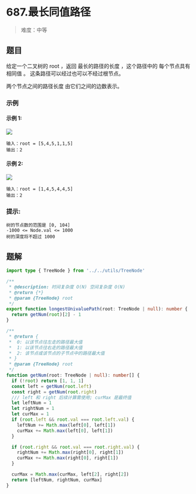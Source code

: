 # 687.最长同值路径

> 难度：中等

## 题目

给定一个二叉树的 root ，返回 最长的路径的长度 ，这个路径中的 每个节点具有相同值 。 这条路径可以经过也可以不经过根节点。

两个节点之间的路径长度 由它们之间的边数表示。

### 示例

#### 示例 1:

![](https://assets.leetcode.com/uploads/2020/10/13/ex1.jpg)
```
输入：root = [5,4,5,1,1,5]
输出：2
```

#### 示例 2:

![](https://assets.leetcode.com/uploads/2020/10/13/ex2.jpg)
```
输入：root = [1,4,5,4,4,5]
输出：2
```

### 提示:

```
树的节点数的范围是 [0, 104] 
-1000 <= Node.val <= 1000
树的深度将不超过 1000 
```

## 题解

```ts
import type { TreeNode } from '../../utils/TreeNode'

/**
 * @description: 时间复杂度 O(N) 空间复杂度 O(N)
 * @return {*}
 * @param {TreeNode} root
 */
export function longestUnivaluePath(root: TreeNode | null): number {
  return getNum(root)[2] - 1
}

/**
 * @return {
 *  0: 以该节点往左走的路径最大值
 *  1: 以该节点往右走的路径最大值
 *  2: 该节点或该节点的子节点中的路径最大值
 * }
 * @param {TreeNode} root
 */
function getNum(root: TreeNode | null): number[] {
  if (!root) return [1, 1, 1]
  const left = getNum(root.left)
  const right = getNum(root.right)
  /// left 和 right 后续计算需使用; curMax 是最终值
  let leftNum = 1
  let rightNum = 1
  let curMax = 1
  if (root.left && root.val === root.left.val) {
    leftNum += Math.max(left[0], left[1])
    curMax += Math.max(left[0], left[1])
  }

  if (root.right && root.val === root.right.val) {
    rightNum += Math.max(right[0], right[1])
    curMax += Math.max(right[0], right[1])
  }

  curMax = Math.max(curMax, left[2], right[2])
  return [leftNum, rightNum, curMax]
}
```
